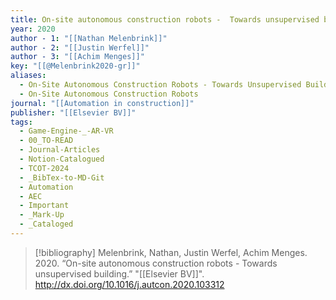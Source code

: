 ```yaml
---
title: On-site autonomous construction robots -  Towards unsupervised building
year: 2020
author - 1: "[[Nathan Melenbrink]]"
author - 2: "[[Justin Werfel]]"
author - 3: "[[Achim Menges]]"
key: "[[@Melenbrink2020-gr]]"
aliases:
  - On-Site Autonomous Construction Robots - Towards Unsupervised Building
  - On-Site Autonomous Construction Robots
journal: "[[Automation in construction]]"
publisher: "[[Elsevier BV]]"
tags:
  - Game-Engine-_-AR-VR
  - 00_TO-READ
  - Journal-Articles
  - Notion-Catalogued
  - TCOT-2024
  - _BibTex-to-MD-Git
  - Automation
  - AEC
  - Important
  - _Mark-Up
  - _Cataloged
---
```


> [!bibliography]
> Melenbrink, Nathan, Justin Werfel, Achim Menges. 2020. “On-site autonomous construction robots -  Towards unsupervised building.” "[[Elsevier BV]]". http://dx.doi.org/10.1016/j.autcon.2020.103312